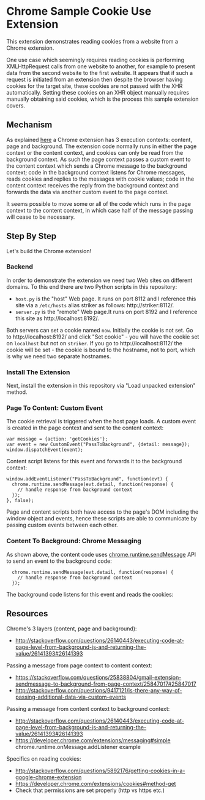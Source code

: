 # Chrome Sample Cookie Use Extension

This extension demonstrates reading cookies from a website from a Chrome
extension.

One use case which seemingly requires reading cookies is performing
XMLHttpRequest calls from one website to another, for example to present
data from the second website to the first website. It appears that if
such a request is initiated from an extension then despite the browser
having cookies for the target site, these cookies are not passed with
the XHR automatically. Setting these cookies on an XHR object manually
requires manually obtaining said cookies, which is the process this sample
extension covers.

## Mechanism

As explained [here](http://stackoverflow.com/questions/26140443/executing-code-at-page-level-from-background-js-and-returning-the-value/26141393#26141393)
a Chrome extension has 3 execution contexts: content, page and background.
The extension code normally runs in either the page context or the content
context, and cookies can only be read from the background context.
As such the page context passes a custom event to the content context
which sends a Chrome message to the background context; code in the background
context listens for Chrome messages, reads cookies and replies to the
messages with cookie values; code in the content context receives the reply
from the background context and forwards the data via another custom
event to the page context.

It seems possible to move some or all of the code which runs in the page
context to the content context, in which case half of the message passing
will cease to be necessary.

## Step By Step

Let's build the Chrome extension!

### Backend

In order to demonstrate the extension we need two Web sites on different
domains. To this end there are two Python scripts in this repository:

- `host.py` is the "host" Web page. It runs on port 8112 and I reference
this site via a `/etc/hosts` alias striker as follows: http://striker:8112/.
- `server.py` is the "remote" Web page.It runs on port 8192 and I reference
this site as http://localhost:8192/.

Both servers can set a cookie named `now`. Initially the cookie is not set.
Go to http://localhost:8192/ and click "Set cookie" - you will have
the cookie set on `localhost` but not on `striker`. If you go to
http://localhost:8112/ the cookie will be set - the cookie is bound to
the hostname, not to port, which is why we need two separate hostnames.

### Install The Extension

Next, install the extension in this repository via "Load unpacked extension"
method.

### Page To Content: Custom Event

The cookie retrieval is triggered when the host page loads.
A custom event is created in the page context and sent to the content context:

    var message = {action: 'getCookies'};
    var event = new CustomEvent("PassToBackground", {detail: message});
    window.dispatchEvent(event);

Content script listens for this event and forwards it to the background
context:

    window.addEventListener("PassToBackground", function(evt) {
      chrome.runtime.sendMessage(evt.detail, function(response) {
        // handle response from background context
      });
    }, false);

Page and content scripts both have access to the page's DOM including the
window object and events, hence these scripts are able to communicate
by passing custom events between each other.

### Content To Background: Chrome Messaging

As shown above, the content code uses [chrome.runtime.sendMessage](https://developer.chrome.com/extensions/messaging#simple)
API to send an event to the background code:

      chrome.runtime.sendMessage(evt.detail, function(response) {
        // handle response from background context
      });

The background code listens for this event and reads the cookies:


## Resources

Chrome's 3 layers (content, page and background):
- http://stackoverflow.com/questions/26140443/executing-code-at-page-level-from-background-js-and-returning-the-value/26141393#26141393

Passing a message from page context to content context:
- https://stackoverflow.com/questions/25838804/gmail-extension-sendmessage-to-background-from-page-context/25847017#25847017
- http://stackoverflow.com/questions/9417121/is-there-any-way-of-passing-additional-data-via-custom-events

Passing a message from content context to background context:
- http://stackoverflow.com/questions/26140443/executing-code-at-page-level-from-background-js-and-returning-the-value/26141393#26141393
- https://developer.chrome.com/extensions/messaging#simple
  chrome.runtime.onMessage.addListener example

Specifics on reading cookies:
- http://stackoverflow.com/questions/5892176/getting-cookies-in-a-google-chrome-extension
- https://developer.chrome.com/extensions/cookies#method-get
- Check that permissions are set properly (http vs https etc.)
